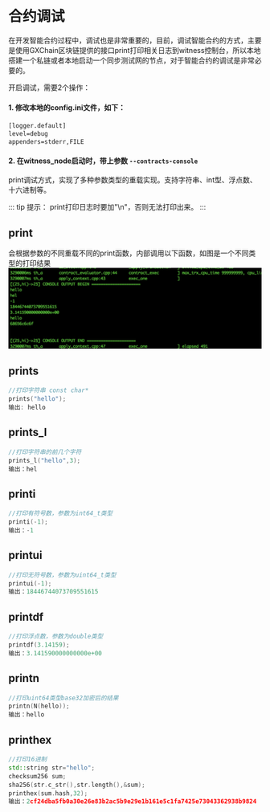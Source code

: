 # 合约调试

在开发智能合约过程中，调试也是非常重要的，目前，调试智能合约的方式，主要是使用GXChain区块链提供的接口print打印相关日志到witness控制台，所以本地搭建一个私链或者本地启动一个同步测试网的节点，对于智能合约的调试是非常必要的。

开启调试，需要2个操作：
#### 1. 修改本地的config.ini文件，如下：
```
[logger.default]
level=debug
appenders=stderr,FILE
```

#### 2. 在witness_node启动时，带上参数 ``` --contracts-console ```

print调试方式，实现了多种参数类型的重载实现。支持字符串、int型、浮点数、十六进制等。

::: tip 提示：
print打印日志时要加"\n"，否则无法打印出来。
:::



## print

会根据参数的不同重载不同的print函数，内部调用以下函数，如图是一个不同类型的打印结果
![](./png/print.jpg)

## prints
```cpp
//打印字符串 const char*
prints("hello");
输出: hello
```

## prints_l
```cpp
//打印字符串的前几个字符
prints_l("hello",3);
输出：hel
```
## printi
```cpp
//打印有符号数，参数为int64_t类型
printi(-1);
输出：-1
```
## printui
```cpp
//打印无符号数，参数为uint64_t类型
printui(-1);
输出：18446744073709551615
```

## printdf
```cpp
//打印浮点数，参数为double类型
printdf(3.14159);
输出：3.141590000000000e+00
```

## printn
```cpp
//打印uint64类型base32加密后的结果
printn(N(hello));
输出：hello
```

## printhex
```cpp
//打印16进制
std::string str="hello";
checksum256 sum;
sha256(str.c_str(),str.length(),&sum);
printhex(sum.hash,32);
输出：2cf24dba5fb0a30e26e83b2ac5b9e29e1b161e5c1fa7425e73043362938b9824
```
